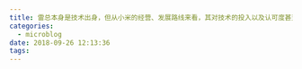 ```yaml
---
title: 雷总本身是技术出身，但从小米的经营、发展路线来看，其对技术的投入以及认可度甚至无法达到行业的平均水平，挺耐人寻味的。
categories:
  - microblog
date: 2018-09-26 12:13:36
tags:
---
```

